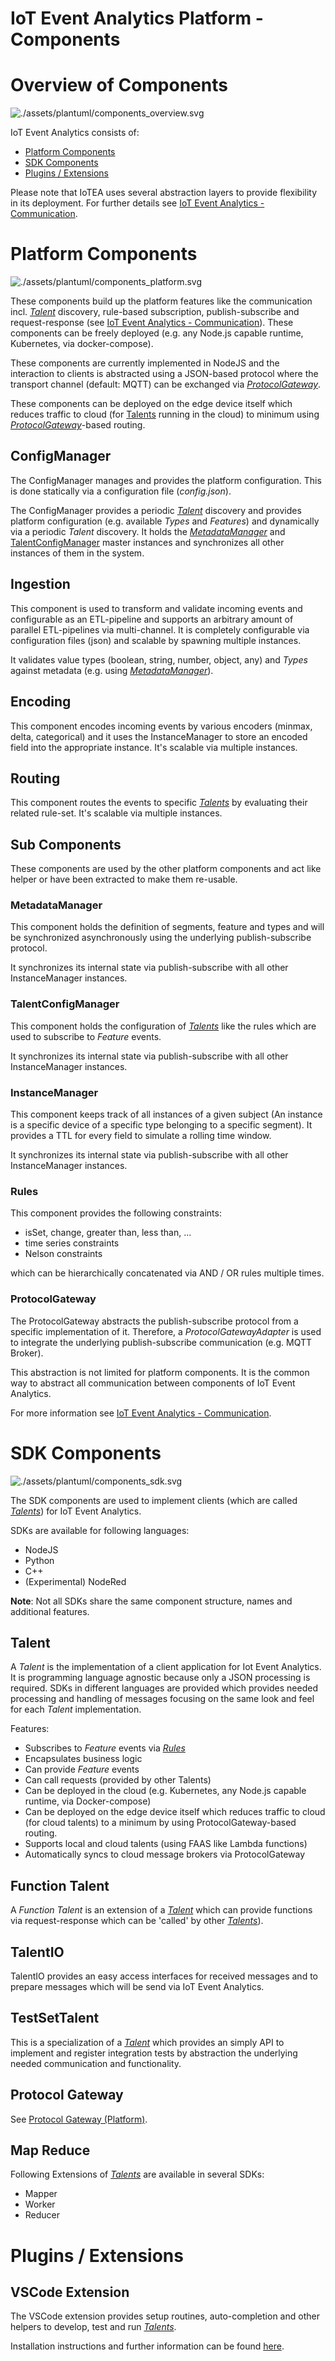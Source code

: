 <!---
  Copyright (c) 2021 Bosch.IO GmbH

  This Source Code Form is subject to the terms of the Mozilla Public
  License, v. 2.0. If a copy of the MPL was not distributed with this
  file, You can obtain one at https://mozilla.org/MPL/2.0/.

  SPDX-License-Identifier: MPL-2.0
-->

# IoT Event Analytics Platform - Components

# Overview of Components

![./assets/plantuml/components_overview.svg](./assets/plantuml/components_overview.svg)

IoT Event Analytics consists of:

- [Platform Components](#Platform-Components)
- [SDK Components](#SDK-Components)
- [Plugins / Extensions](##Plugins-/-Extensions)

Please note that IoTEA uses several abstraction layers to provide flexibility in its deployment.
For further details see [IoT Event Analytics - Communication](./iotea-communication.md).

# Platform Components

![./assets/plantuml/components_platform.svg](./assets/plantuml/components_platform.svg)

These components build up the platform features like the communication incl. [_Talent_](#Talent) discovery, rule-based subscription, publish-subscribe and request-response (see [IoT Event Analytics - Communication](./iotea-communication.md)). These components can be freely deployed (e.g. any Node.js capable runtime, Kubernetes, via docker-compose).

These components are currently implemented in NodeJS and the interaction to clients is abstracted using a JSON-based protocol where the transport channel (default: MQTT) can be exchanged via [_ProtocolGateway_](#ProtocolGateway).

These components can be deployed on the edge device itself which reduces traffic to cloud (for [Talents](#Talent) running in the cloud) to minimum using [_ProtocolGateway_](#ProtocolGateway)-based routing.

## ConfigManager

The ConfigManager manages and provides the platform configuration. This is done statically via a configuration file (_config.json_).

The ConfigManager provides a periodic [_Talent_](#Talent) discovery and provides platform configuration (e.g. available _Types_ and _Features_) and dynamically via a periodic _Talent_ discovery. It holds the [_MetadataManager_](#MetadataManager) and [TalentConfigManager](#TalentConfigManager) master instances and synchronizes all other instances of them in the system.

## Ingestion

This component is used to transform and validate incoming events and configurable as an ETL-pipeline and supports an arbitrary amount of parallel ETL-pipelines via multi-channel. It is completely configurable via configuration files (json) and scalable by spawning multiple instances.

It validates value types (boolean, string, number, object, any) and _Types_ against metadata (e.g. using [_MetadataManager_](#MetadataManager)).

## Encoding

This component encodes incoming events by various encoders (minmax, delta, categorical) and it uses the InstanceManager to store an encoded field into the appropriate instance. It's scalable via multiple instances.

## Routing

This component routes the events to specific [_Talents_](#Talent) by evaluating their related rule-set. It's scalable via multiple instances.

## Sub Components

These components are used by the other platform components and act like helper or have been extracted to make them re-usable.

### MetadataManager

This component holds the definition of segments, feature and types and will be synchronized asynchronously using the underlying publish-subscribe protocol.

It synchronizes its internal state via publish-subscribe with all other InstanceManager instances.

### TalentConfigManager

This component holds the configuration of [_Talents_](#Talent) like the rules which are used to subscribe to _Feature_ events.

It synchronizes its internal state via publish-subscribe with all other InstanceManager instances.

### InstanceManager

This component keeps track of all instances of a given subject (An instance is a specific device of a specific type belonging to a specific segment). It provides a TTL for every field to simulate a rolling time window.

It synchronizes its internal state via publish-subscribe with all other InstanceManager instances.

### Rules

This component provides the following constraints:

- isSet, change, greater than, less than, ...
- time series constraints
- Nelson constraints

which can be hierarchically concatenated via AND / OR rules multiple times.

### ProtocolGateway

The ProtocolGateway abstracts the publish-subscribe protocol from a specific implementation of it. Therefore, a _ProtocolGatewayAdapter_ is used to integrate the underlying publish-subscribe communication (e.g. MQTT Broker).

This abstraction is not limited for platform components. It is the common way to abstract all communication between components of IoT Event Analytics.

For more information see [IoT Event Analytics - Communication](./iotea-communication.md).

# SDK Components

![./assets/plantuml/components_sdk.svg](./assets/plantuml/components_sdk.svg)

The SDK components are used to implement clients (which are called [_Talents_](#Talent)) for IoT Event Analytics.

SDKs are available for following languages:

- NodeJS
- Python
- C++
- (Experimental) NodeRed

**Note**: Not all SDKs share the same component structure, names and additional features.

## Talent

A _Talent_ is the implementation of a client application for Iot Event Analytics. It is programming language agnostic because only a JSON processing is required. SDKs in different languages are provided which provides needed processing and handling of messages focusing on the same look and feel for each _Talent_ implementation.

Features:

- Subscribes to _Feature_ events via [_Rules_](###Rules)
- Encapsulates business logic
- Can provide _Feature_ events
- Can call requests (provided by other Talents)
- Can be deployed in the cloud (e.g. Kubernetes, any Node.js capable runtime, via Docker-compose)
- Can be deployed on the edge device itself which reduces traffic to cloud (for cloud talents) to a minimum by using ProtocolGateway-based routing.
- Supports local and cloud talents (using FAAS like Lambda functions)
- Automatically syncs to cloud message brokers via ProtocolGateway

## Function Talent

A _Function Talent_ is an extension of a [_Talent_](#Talent) which can provide functions via request-response which can be 'called' by other [_Talents_](#Talent)).

## TalentIO

TalentIO provides an easy access interfaces for received messages and to prepare messages which will be send via IoT Event Analytics.

## TestSetTalent

This is a specialization of a [_Talent_](#Talent) which provides an simply API to implement and register integration tests by abstraction the underlying needed communication and functionality.

## Protocol Gateway

See [Protocol Gateway (Platform)](###ProtocolGateway).

## Map Reduce

Following Extensions of [_Talents_](#Talent) are available in several SDKs:

- Mapper
- Worker
- Reducer

# Plugins / Extensions

## VSCode Extension

The VSCode extension provides setup routines, auto-completion and other helpers to develop, test and run [_Talents_](#Talent).

Installation instructions and further information can be found [here](../../src/sdk/vscode/README.md).
